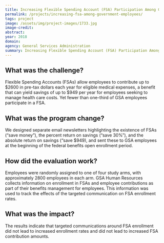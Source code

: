 ```yaml
---
title: Increasing Flexible Spending Account (FSA) Participation Among Government Employees
permalink: /projects/increasing-fsa-among-government-employees/
tags: project  
image: /assets/img/project-images/1733.jpg
image-credit:
abstract: 
year: 2018
domain: 
agency: General Services Administration
summary: Increasing Flexible Spending Account (FSA) Participation Among Government Employees
---
```

## What was the challenge?
Flexible Spending Accounts (FSAs) allow employees to contribute up to $2600 in pre-tax dollars each year for eligible medical expenses, a benefit that can yield savings of up to $949 per year for employees seeking to manage health care costs.  Yet fewer than one-third of GSA employees participate in a FSA. 

## What was the program change?
We designed separate email newsletters highlighting the existence of FSAs (“save money”), the percent return on savings (“save 30%”), and the absolute return on savings (“save $949), and sent these to GSA employees at the beginning of the federal benefits open enrollment period.

## How did the evaluation work?
Employees were randomly assigned to one of four study arms, with approximately 2800 employees in each arm.  GSA Human Resources collects information on enrollment in FSAs and employee contributions as part of their benefits management for employees. This information was used to track the effects of the targeted communication on FSA enrollment rates.

## What was the impact?
The results indicate that targeted communications around FSA enrollment did not lead to increased enrollment rates and did not lead to increased FSA contribution amounts.
